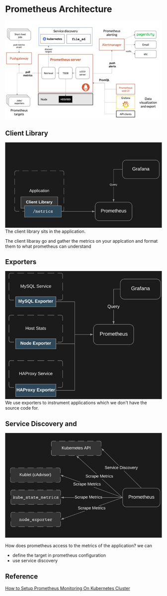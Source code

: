 # Prometheus Architecture
![img](./img/k8s_prometheus_architecture.jpg)


## Client Library
![img](./img/k8s_prometheus_client_libs.jpg)
The client library sits in the application. 

The client libaray go and gather the metrics on your applcation and format them to what prometheus can understand

## Exporters
![img](./img/k8s_prometheus_exporters.jpg)
We use exporters to instrument applications which we don't have the source code for.


## Service Discovery and 
![img](./img/k8s_prometheus_service_discovery.jpg)

How does prometheus access to the metrics of the application? we can 
* define the target in prometheus configuration
* use service discovery

## Reference
[How to Setup Prometheus Monitoring On Kubernetes Cluster](https://devopscube.com/setup-prometheus-monitoring-on-kubernetes/)
